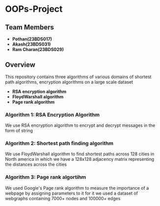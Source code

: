 # OOPs-Project
## Team Members
- **Pothan(23BDS017)**
- **Akash(23BDS031)**
- **Ram Charan(23BDS029)**

## Overview
This repository contains three algorithms of various domains of shortest path algorithms, encryption algorithms on a large scale dataset
- **RSA encryption algorithm**
- **FloydWarshall algorithm**
- **Page rank algorithm**


### Algorithm 1: RSA Encryption Algorithm 
We use RSA encryption algorithm to encrypt and decrypt messages in the form of string 



### Algorithm 2: Shortest path finding algorithm 
We use FloydWarshall algorithm to find shortest paths across 128 cities in North america in which we have a 128x128 adjacency matrix representing  the distances across the cities



### Algorithm 3: Page rank algortihm
We used Google's Page rank algorithm to measure the importance of a webpage by assigning parameters to it for it we used a dataset of webgraphs containing 7000+ nodes and 100000+ edges
